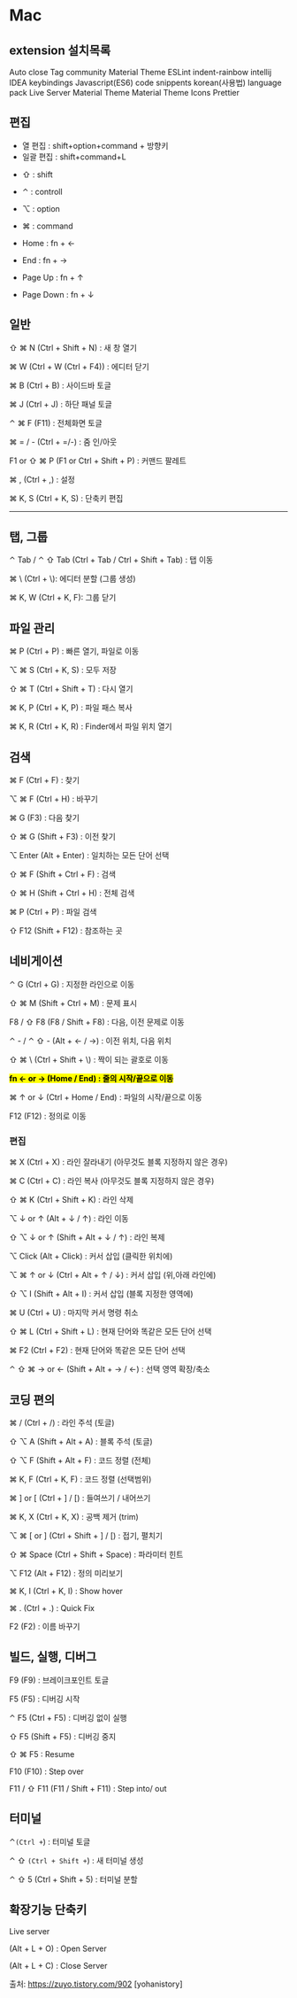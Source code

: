 # Mac

## extension 설치목록

Auto close Tag
community Material Theme
ESLint
indent-rainbow
intellij IDEA keybindings
Javascript(ES6) code snippents
korean(사용법) language pack
Live Server
Material Theme
Material Theme Icons
Prettier

## 편집

-   열 편집 : shift+option+command + 방향키
-   일괄 편집 : shift+command+L

*   ⇧ : shift

*   ⌃ : controll

*   ⌥ : option

*   ⌘ : command

*   Home : fn + ←

*   End : fn + →

*   Page Up : fn + ↑

*   Page Down : fn + ↓

##

## 일반

⇧ ⌘ N (Ctrl + Shift + N) : 새 창 열기

⌘ W (Ctrl + W (Ctrl + F4)) : 에디터 닫기

⌘ B (Ctrl + B) : 사이드바 토글

⌘ J (Ctrl + J) : 하단 패널 토글

⌃ ⌘ F (F11) : 전체화면 토글

⌘ = / - (Ctrl + =/-) : 줌 인/아웃

F1 or ⇧ ⌘ P (F1 or Ctrl + Shift + P) : 커맨드 팔레트

⌘ , (Ctrl + ,) : 설정

⌘ K, S (Ctrl + K, S) : 단축키 편집

---

## 탭, 그룹

⌃ Tab / ⌃ ⇧ Tab (Ctrl + Tab / Ctrl + Shift + Tab) : 탭 이동

⌘ \\ (Ctrl + \\): 에디터 분할 (그룹 생성)

⌘ K, W (Ctrl + K, F): 그룹 닫기

## 파일 관리

⌘ P (Ctrl + P) : 빠른 열기, 파일로 이동

⌥ ⌘ S (Ctrl + K, S) : 모두 저장

⇧ ⌘ T (Ctrl + Shift + T) : 다시 열기

⌘ K, P (Ctrl + K, P) : 파일 패스 복사

⌘ K, R (Ctrl + K, R) : Finder에서 파일 위치 열기

## 검색

⌘ F (Ctrl + F) : 찾기

⌥ ⌘ F (Ctrl + H) : 바꾸기

⌘ G (F3) : 다음 찾기

⇧ ⌘ G (Shift + F3) : 이전 찾기

⌥ Enter (Alt + Enter) : 일치하는 모든 단어 선택

⇧ ⌘ F (Shift + Ctrl + F) : 검색

⇧ ⌘ H (Shift + Ctrl + H) : 전체 검색

⌘ P (Ctrl + P) : 파일 검색

⇧ F12 (Shift + F12) : 참조하는 곳

## 네비게이션

⌃ G (Ctrl + G) : 지정한 라인으로 이동

⇧ ⌘ M (Shift + Ctrl + M) : 문제 표시

F8 / ⇧ F8 (F8 / Shift + F8) : 다음, 이전 문제로 이동

⌃ - / ⌃ ⇧ - (Alt + ← / →) : 이전 위치, 다음 위치

⇧ ⌘ \\ (Ctrl + Shift + \\) : 짝이 되는 괄호로 이동

<mark>**fn ← or → (Home / End) : 줄의 시작/끝으로 이동**</mark>

⌘ ↑ or ↓ (Ctrl + Home / End) : 파일의 시작/끝으로 이동

F12 (F12) : 정의로 이동

### 편집

⌘ X (Ctrl + X) : 라인 잘라내기 (아무것도 블록 지정하지 않은 경우)

⌘ C (Ctrl + C) : 라인 복사 (아무것도 블록 지정하지 않은 경우)

⇧ ⌘ K (Ctrl + Shift + K) : 라인 삭제

⌥ ↓ or ↑ (Alt + ↓ / ↑) : 라인 이동

⇧ ⌥ ↓ or ↑ (Shift + Alt + ↓ / ↑) : 라인 복제

⌥ Click (Alt + Click) : 커서 삽입 (클릭한 위치에)

⌥ ⌘ ↑ or ↓ (Ctrl + Alt + ↑ / ↓) : 커서 삽입 (위,아래 라인에)

⇧ ⌥ I (Shift + Alt + I) : 커서 삽입 (블록 지정한 영역에)

⌘ U (Ctrl + U) : 마지막 커서 명령 취소

⇧ ⌘ L (Ctrl + Shift + L) : 현재 단어와 똑같은 모든 단어 선택

⌘ F2 (Ctrl + F2) : 현재 단어와 똑같은 모든 단어 선택

⌃ ⇧ ⌘ → or ← (Shift + Alt + → / ←) : 선택 영역 확장/축소

## 코딩 편의

⌘ / (Ctrl + /) : 라인 주석 (토글)

⇧ ⌥ A (Shift + Alt + A) : 블록 주석 (토글)

⇧ ⌥ F (Shift + Alt + F) : 코드 정렬 (전체)

⌘ K, F (Ctrl + K, F) : 코드 정렬 (선택범위)

⌘ ] or [ (Ctrl + ] / [) : 들여쓰기 / 내어쓰기

⌘ K, X (Ctrl + K, X) : 공백 제거 (trim)

⌥ ⌘ [ or ] (Ctrl + Shift + ] / [) : 접기, 펼치기

⇧ ⌘ Space (Ctrl + Shift + Space) : 파라미터 힌트

⌥ F12 (Alt + F12) : 정의 미리보기

⌘ K, I (Ctrl + K, I) : Show hover

⌘ . (Ctrl + .) : Quick Fix

F2 (F2) : 이름 바꾸기

## 빌드, 실행, 디버그

F9 (F9) : 브레이크포인트 토글

F5 (F5) : 디버깅 시작

⌃ F5 (Ctrl + F5) : 디버깅 없이 실행

⇧ F5 (Shift + F5) : 디버깅 중지

⇧ ⌘ F5 : Resume

F10 (F10) : Step over

F11 / ⇧ F11 (F11 / Shift + F11) : Step into/ out

## 터미널

⌃`(Ctrl +`) : 터미널 토글

⌃ ⇧ `(Ctrl + Shift +`) : 새 터미널 생성

⌃ ⇧ 5 (Ctrl + Shift + 5) : 터미널 분할



## 확장기능 단축키

Live server

(Alt + L + O) : Open Server

(Alt + L + C) : Close Server

출처: https://zuyo.tistory.com/902 [yohanistory]
